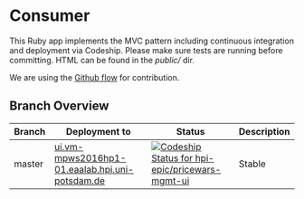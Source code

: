 # Consumer

This Ruby app implements the MVC pattern including continuous integration and deployment via Codeship. Please make sure tests are running before committing. HTML can be found in the _public/_ dir.

We are using the [Github flow](https://guides.github.com/introduction/flow/) for contribution.

## Branch Overview

| Branch 	| Deployment to  	| Status | Description |
|---	|---	|---  |---   |
| master  	|  [ui.vm-mpws2016hp1-01.eaalab.hpi.uni-potsdam.de](http://ui.vm-mpws2016hp1-01.eaalab.hpi.uni-potsdam.de) 	| [ ![Codeship Status for hpi-epic/pricewars-mgmt-ui](https://app.codeship.com/projects/d91a8460-88c2-0134-a385-7213830b2f8c/status?branch=master)](https://app.codeship.com/projects/184009) | Stable |
